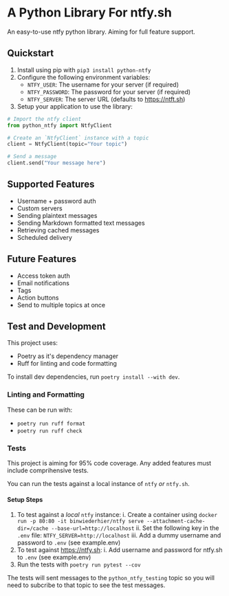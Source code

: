 # A Python Library For ntfy.sh

An easy-to-use ntfy python library. Aiming for full feature support.

## Quickstart

1. Install using pip with `pip3 install python-ntfy`
2. Configure the following environment variables:
   - `NTFY_USER`: The username for your server (if required)
   - `NTFY_PASSWORD`: The password for your server (if required)
   - `NTFY_SERVER`: The server URL (defaults to https://ntft.sh)
3. Setup your application to use the library:

 ```python
 # Import the ntfy client
from python_ntfy import NtfyClient

# Create an `NtfyClient` instance with a topic
client = NtfyClient(topic="Your topic")

# Send a message
client.send("Your message here")
```

## Supported Features

- Username + password auth
- Custom servers
- Sending plaintext messages
- Sending Markdown formatted text messages
- Retrieving cached messages
- Scheduled delivery

## Future Features

- Access token auth
- Email notifications
- Tags
- Action buttons
- Send to multiple topics at once

## Test and Development

This project uses:

- Poetry as it's dependency manager
- Ruff for linting and code formatting

To install dev dependencies, run `poetry install --with dev`.

### Linting and Formatting

These can be run with:

- `poetry run ruff format`
- `poetry run ruff check`

### Tests

This project is aiming for 95% code coverage. Any added features must include comprihensive tests.

You can run the tests against a local instance of `ntfy` *or* `ntfy.sh`.

#### Setup Steps

1. To test against a *local* `ntfy` instance:
  i. Create a container using `docker run -p 80:80 -it binwiederhier/ntfy serve --attachment-cache-dir=/cache --base-url=http://localhost`
  ii. Set the following key in the `.env` file: `NTFY_SERVER=http://localhost`
  iii. Add a dummy username and password to `.env` (see example.env)
2. To test against https://ntfy.sh:
  i. Add username and password for ntfy.sh to `.env` (see example.env)
3. Run the tests with `poetry run pytest --cov`

The tests will sent messages to the `python_ntfy_testing` topic so you will need to subcribe to that topic to see the test messages.
